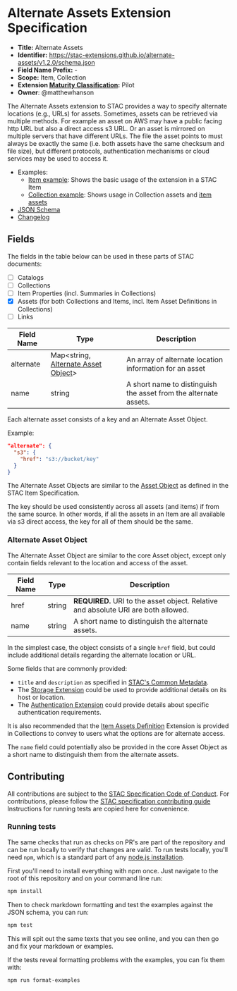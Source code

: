 # Alternate Assets Extension Specification

- **Title:** Alternate Assets
- **Identifier:** <https://stac-extensions.github.io/alternate-assets/v1.2.0/schema.json>
- **Field Name Prefix:** -
- **Scope:** Item, Collection
- **Extension [Maturity Classification](https://github.com/radiantearth/stac-spec/tree/master/extensions/README.md#extension-maturity):** Pilot
- **Owner**: @matthewhanson

The Alternate Assets extension to STAC provides a way to specify alternate locations (e.g., URLs) for assets.
Sometimes, assets can be retrieved via multiple methods.
For example an asset on AWS may have a public facing http URL but also a direct access s3 URL.
Or an asset is mirrored on multiple servers that have different URLs.
The file the asset points to must always be exactly the same (i.e. both assets have the same checksum and file size),
but different protocols, authentication mechanisms or cloud services may be used to access it.

- Examples:
  - [Item example](examples/item.json): Shows the basic usage of the extension in a STAC Item
  - [Collection example](examples/collection.json): Shows usage in Collection assets and [item assets](https://github.com/stac-extensions/item-assets)
- [JSON Schema](json-schema/schema.json)
- [Changelog](./CHANGELOG.md)

## Fields

The fields in the table below can be used in these parts of STAC documents:

- [ ] Catalogs
- [ ] Collections
- [ ] Item Properties (incl. Summaries in Collections)
- [x] Assets (for both Collections and Items, incl. Item Asset Definitions in Collections)
- [ ] Links

| Field Name | Type                                                           | Description |
| ---------- | -------------------------------------------------------------- | ----------- |
| alternate  | Map<string, [Alternate Asset Object](#alternate-asset-object)> | An array of alternate location information for an asset |
| name       | string                                                         | A short name to distinguish the asset from the alternate assets. |

Each alternate asset consists of a key and an Alternate Asset Object.

Example:
```json
"alternate": {
  "s3": {
    "href": "s3://bucket/key"
  }
}
```

The Alternate Asset Objects are similar to the
[Asset Object](https://github.com/radiantearth/stac-spec/blob/master/item-spec/item-spec.md#asset-object)
as defined in the STAC Item Specification.

The key should be used consistently across all assets (and items) if from the same source.
In other words, if all the assets in an Item are all available via s3 direct access, the key for all of them should be the same.

### Alternate Asset Object

The Alternate Asset Object are similar to the core Asset object, except only contain fields relevant to the location and access of the asset. 

| Field Name  | Type   | Description |
| ----------- | ------ | ----------- |
| href        | string | **REQUIRED.** URI to the asset object. Relative and absolute URI are both allowed. |
| name        | string | A short name to distinguish the alternate assets. |

In the simplest case, the object consists of a single `href` field, but could include additional details regarding the alternate location or URL. 

Some fields that are commonly provided:

- `title` and `description` as specified in [STAC's Common Metadata](https://github.com/radiantearth/stac-spec/blob/master/item-spec/common-metadata.md#basics).
- The [Storage Extension](https://github.com/stac-extensions/storage) could be used to provide additional details on its host or location.
- The [Authentication Extension](https://github.com/stac-extensions/authentication) could provide details about specific authentication requirements.

It is also recommended that the [Item Assets Definition](https://github.com/stac-extensions/item-assets)
Extension is provided in Collections to convey to users what the options are for alternate access.

The `name` field could potentially also be provided in the core Asset Object as a short name to distinguish them from the alternate assets.

## Contributing

All contributions are subject to the
[STAC Specification Code of Conduct](https://github.com/radiantearth/stac-spec/blob/master/CODE_OF_CONDUCT.md).
For contributions, please follow the
[STAC specification contributing guide](https://github.com/radiantearth/stac-spec/blob/master/CONTRIBUTING.md) Instructions
for running tests are copied here for convenience.

### Running tests

The same checks that run as checks on PR's are part of the repository and can be run locally to verify that changes are valid. 
To run tests locally, you'll need `npm`, which is a standard part of any [node.js installation](https://nodejs.org/en/download/).

First you'll need to install everything with npm once. Just navigate to the root of this repository and on 
your command line run:
```bash
npm install
```

Then to check markdown formatting and test the examples against the JSON schema, you can run:
```bash
npm test
```

This will spit out the same texts that you see online, and you can then go and fix your markdown or examples.

If the tests reveal formatting problems with the examples, you can fix them with:
```bash
npm run format-examples
```
